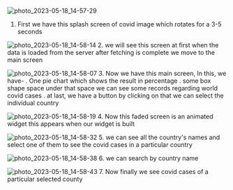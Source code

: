 
![photo_2023-05-18_14-57-29](https://github.com/ArpitAswal/Covid-19-App_API_Flutter/assets/87036588/a6d22458-8108-4fbf-85df-7d70777066bd)
1. First we have this splash screen of covid image which rotates for a 3-5 seconds

![photo_2023-05-18_14-58-14](https://github.com/ArpitAswal/Covid-19-App_API_Flutter/assets/87036588/815a381a-e4c4-4fb7-bfb1-66cf5770e43f)
2. we will see this screen at first when the data is loaded from the server after fetching is complete we move to the main screen

![photo_2023-05-18_14-58-07](https://github.com/ArpitAswal/Covid-19-App_API_Flutter/assets/87036588/2ffdaa2a-1305-43ec-a4a8-01a8bd9face0)
3. Now we have this main screen, In this, we have-
. One pie chart which shows the result in percentage
. some box shape space under that space we can see some records regarding world covid cases
. at last, we have a button by clicking on that we can select the individual country

![photo_2023-05-18_14-58-19](https://github.com/ArpitAswal/Covid-19-App_API_Flutter/assets/87036588/c6f1cb1e-f2cd-4e52-a373-f9d998f98b5b)
4. Now this faded screen is an animated widget this appears when our widget is built

![photo_2023-05-18_14-58-32](https://github.com/ArpitAswal/Covid-19-App_API_Flutter/assets/87036588/5c7f0b19-5c50-439c-af31-9a3171fb8473)
5. we can see all the country's names and select one of them to see the covid cases in a particular country

![photo_2023-05-18_14-58-38](https://github.com/ArpitAswal/Covid-19-App_API_Flutter/assets/87036588/5b6d67b2-6e2b-4bef-b91e-cc0474e025dc)
6. we can search by country name

![photo_2023-05-18_14-58-43](https://github.com/ArpitAswal/Covid-19-App_API_Flutter/assets/87036588/e606587c-0ceb-48a7-b008-50cf4340face)
7. Now finally we see covid cases of a particular selected county
